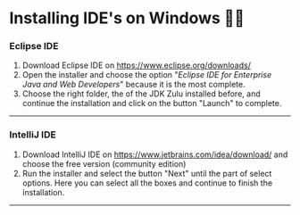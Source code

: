 # Installing IDE's on Windows :woman_technologist:



### Eclipse IDE

1. Download Eclipse IDE on https://www.eclipse.org/downloads/
2. Open the installer and choose the option "*Eclipse IDE for Enterprise Java and Web Developers*" because it is the most complete. 
3. Choose the right folder, the of the JDK Zulu installed before, and continue the installation and click on the button "Launch" to complete.



------



### IntelliJ IDE

1. Download IntelliJ IDE on https://www.jetbrains.com/idea/download/ and choose the free version (community edition)
2. Run the installer and select the button "Next" until the part of select options. Here you can select all the boxes and continue to finish the installation.



---



